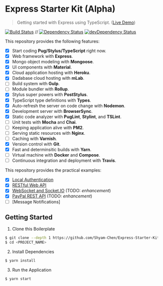 # Express Starter Kit (Alpha)

> Getting started with Express using TypeScript. ([Live Demo](https://expressmongoose-live-demo.herokuapp.com/))

[![Build Status](https://travis-ci.org/Shyam-Chen/Express-Starter-Kit.svg?branch=master)](https://travis-ci.org/Shyam-Chen/Express-Starter-Kit)
 //
[![Dependency Status](https://david-dm.org/Shyam-Chen/Express-Starter-Kit.svg)](https://david-dm.org/Shyam-Chen/Express-Starter-Kit)
[![devDependency Status](https://david-dm.org/Shyam-Chen/Express-Starter-Kit/dev-status.svg)](https://david-dm.org/Shyam-Chen/Express-Starter-Kit?type=dev)

This repository provides the following features:
* [x] Start coding **Pug/Stylus/TypeScript** right now.
* [x] Web framework with **Express**.
* [x] Mongo object modeling with **Mongoose**.
* [x] UI components with **Material**.
* [x] Cloud application hosting with **Heroku**.
* [x] Dadabase cloud hosting with **mLab**.
* [ ] Build system with **Gulp**.
* [ ] Module bundler with **Rollup**.
* [x] Stylus super powers with **PostStylus**.
* [x] TypeScript type definitions with **Types**.
* [x] Auto-refresh the server on code change with **Nodemon**.
* [x] Development server with **BrowserSync**.
* [x] Static code analyzer with **PugLint**, **Stylint**, and **TSLint**.
* [ ] Unit tests with **Mocha** and **Chai**.
* [ ] Keeping application alive with **PM2**.
* [ ] Serving static resources with **Nginx**.
* [ ] Caching with **Varnish**.
* [x] Version control with **Git**.
* [x] Fast and determinsitic builds with **Yarn**.
* [ ] Virtual machine with **Docker** and **Compose**.
* [ ] Continuous integration and deployment with **Travis**.

This repository provides the practical examples:
* [x] [Local Authentication](https://github.com/Shyam-Chen/Express-Starter-Kit/tree/auth-local)
* [x] [RESTful Web API](https://github.com/Shyam-Chen/Express-Starter-Kit/tree/rest)
* [x] [WebSocket and Socket.IO](https://github.com/Shyam-Chen/Express-Starter-Kit/tree/socket) (TODO: *enhancement*)
* [x] [PayPal REST API](https://github.com/Shyam-Chen/Express-Starter-Kit/tree/paypal-rest-sdk) (TODO: *enhancement*)
* [ ] [Message Notifications]

## Getting Started

1) Clone this Boilerplate
```bash
$ git clone --depth 1 https://github.com/Shyam-Chen/Express-Starter-Kit.git <PROJECT_NAME>
$ cd <PROJECT_NAME>
```

2) Install Dependencies
```bash
$ yarn install
```

3) Run the Application
```bash
$ yarn start
```
